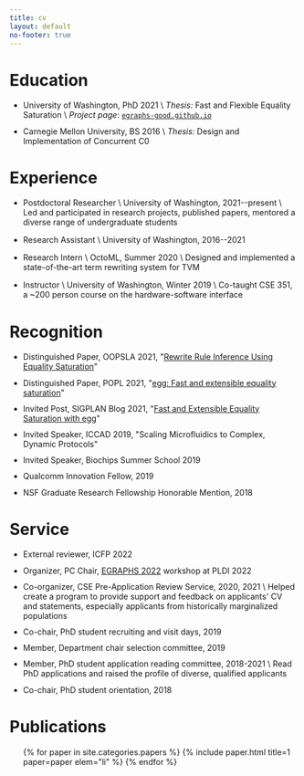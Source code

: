 ```yaml
---
title: cv
layout: default
no-footer: true
---
```

<style>
@media print {
  h1 { font-size: 100% }
  main > ul {
    font-size: 80%;
    list-style: none;
    padding-left: 0;
  }
  a { color: black !important }
  a * { color: black !important }
}
li { margin-bottom: 0.8em }
</style>

# Education

- University of Washington, PhD 2021 \\
  _Thesis:_ Fast and Flexible Equality Saturation \\
  _Project page_: [`egraphs-good.github.io`](https://egraphs-good.github.io)
- Carnegie Mellon University, BS 2016 \\
  _Thesis:_ Design and Implementation of Concurrent C0


# Experience
- Postdoctoral Researcher \\
  University of Washington, 2021--present \\
  Led and participated in research projects, published papers, mentored a diverse range of undergraduate students

- Research Assistant \\
  University of Washington, 2016--2021

- Research Intern \\
  OctoML, Summer 2020 \\
  Designed and implemented a state-of-the-art term rewriting system for TVM

- Instructor \\
  University of Washington, Winter 2019 \\
  Co-taught CSE 351, a ~200 person course on the hardware-software interface

# Recognition

- Distinguished Paper, OOPSLA 2021, "[Rewrite Rule Inference Using Equality Saturation](/papers/ruler)"
- Distinguished Paper, POPL 2021, "[egg: Fast and extensible equality saturation](/papers/egg)"
- Invited Post, SIGPLAN Blog 2021, "[Fast and Extensible Equality Saturation with egg](https://blog.sigplan.org/2021/04/06/equality-saturation-with-egg/)"
- Invited Speaker, ICCAD 2019, "Scaling Microfluidics to Complex, Dynamic Protocols"
- Invited Speaker, Biochips Summer School 2019
- Qualcomm Innovation Fellow, 2019
- NSF Graduate Research Fellowship Honorable Mention, 2018

# Service

- External reviewer, ICFP 2022
- Organizer, PC Chair, [EGRAPHS 2022](https://pldi22.sigplan.org/home/egraphs-2022) workshop at PLDI 2022
- Co-organizer, CSE Pre-Application Review Service, 2020, 2021 \\
  Helped create a program to provide support and feedback on applicants' CV and statements,
  especially applicants from historically marginalized populations
- Co-chair, PhD student recruiting and visit days, 2019
- Member, Department chair selection committee, 2019
- Member, PhD student application reading committee, 2018-2021 \\
  Read PhD applications and raised the profile of diverse, qualified applicants
- Co-chair, PhD student orientation, 2018
<!-- - Co-organizer: RCR, TGIF, Pocsci -->

<div class="pagebreak"></div>

# Publications

<ul class="papers">
<style>
.paper-title { font-size: 100% }
</style>
{% for paper in site.categories.papers %}
  {% include paper.html title=1 paper=paper elem="li" %}
{% endfor %}
</ul>

